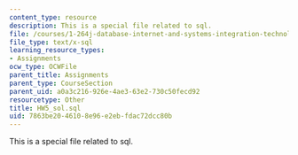 ```yaml
---
content_type: resource
description: This is a special file related to sql.
file: /courses/1-264j-database-internet-and-systems-integration-technologies-fall-2013/7863be2046108e96e2ebfdac72dcc80b_HW5_sol.sql
file_type: text/x-sql
learning_resource_types:
- Assignments
ocw_type: OCWFile
parent_title: Assignments
parent_type: CourseSection
parent_uid: a0a3c216-926e-4ae3-63e2-730c50fecd92
resourcetype: Other
title: HW5_sol.sql
uid: 7863be20-4610-8e96-e2eb-fdac72dcc80b
---
```

This is a special file related to sql.


